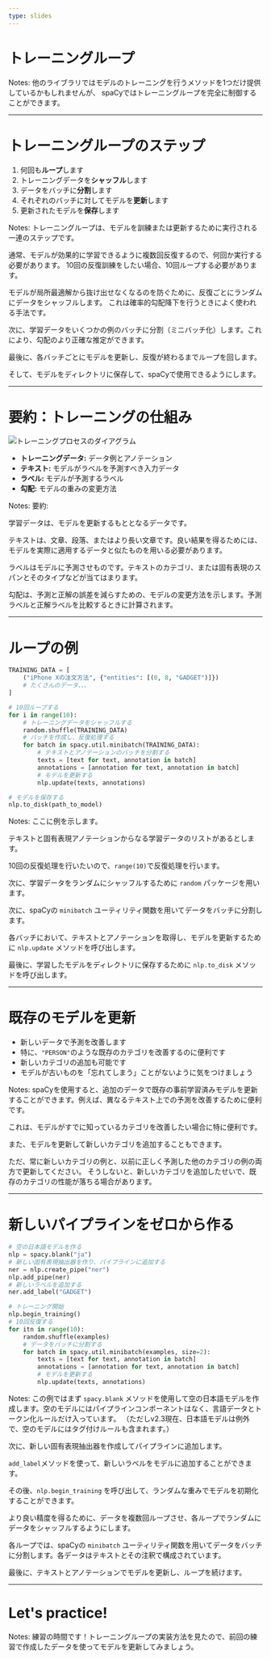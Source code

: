 ```yaml
---
type: slides
---
```


# トレーニングループ

Notes: 他のライブラリではモデルのトレーニングを行うメソッドを1つだけ提供しているかもしれませんが、 spaCyではトレーニングループを完全に制御することができます。

---

# トレーニングループのステップ

1. 何回も**ループ**します
2. トレーニングデータを**シャッフル**します
3. データをバッチに**分割**します
4. それぞれのバッチに対してモデルを**更新**します
5. 更新されたモデルを**保存**します

Notes: トレーニングループは、モデルを訓練または更新するために実行される一連のステップです。

通常、モデルが効果的に学習できるように複数回反復するので、何回か実行する必要があります。
10回の反復訓練をしたい場合、10回ループする必要があります。

モデルが局所最適解から抜け出せなくなるのを防ぐために、反復ごとにランダムにデータをシャッフルします。
これは確率的勾配降下を行うときによく使われる手法です。

次に、学習データをいくつかの例のバッチに分割（ミニバッチ化）します。これにより、勾配のより正確な推定ができます。

最後に、各バッチごとにモデルを更新し、反復が終わるまでループを回します。

そして、モデルをディレクトリに保存して、spaCyで使用できるようにします。

---

# 要約：トレーニングの仕組み

<img src="/training.png" alt="トレーニングプロセスのダイアグラム" />

- **トレーニングデータ:** データ例とアノテーション
- **テキスト:** モデルがラベルを予測すべき入力データ
- **ラベル:** モデルが予測するラベル
- **勾配:** モデルの重みの変更方法

Notes: 要約:

学習データは、モデルを更新するもととなるデータです。

テキストは、文章、段落、またはより長い文章です。良い結果を得るためには、モデルを実際に適用するデータと似たものを用いる必要があります。

ラベルはモデルに予測させものです。テキストのカテゴリ、または固有表現のスパンとそのタイプなどが当てはまります。

勾配は、予測と正解の誤差を減らすための、モデルの変更方法を示します。予測ラベルと正解ラベルを比較するときに計算されます。

---

# ループの例

```python
TRAINING_DATA = [
    ("iPhone Xの注文方法", {"entities": [(0, 8, "GADGET")]})
    # たくさんのデータ、、、
]
```

```python
# 10回ループする
for i in range(10):
    # トレーニングデータをシャッフルする
    random.shuffle(TRAINING_DATA)
    # バッチを作成し、反復処理する
    for batch in spacy.util.minibatch(TRAINING_DATA):
        # テキストとアノテーションのバッチを分割する
        texts = [text for text, annotation in batch]
        annotations = [annotation for text, annotation in batch]
        # モデルを更新する
        nlp.update(texts, annotations)

# モデルを保存する
nlp.to_disk(path_to_model)
```

Notes: ここに例を示します。

テキストと固有表現アノテーションからなる学習データのリストがあるとします。

10回の反復処理を行いたいので、`range(10)`で反復処理を行います。

次に、学習データをランダムにシャッフルするために `random` パッケージを用います。

次に、spaCyの `minibatch` ユーティリティ関数を用いてデータをバッチに分割します。

各バッチにおいて、テキストとアノテーションを取得し、モデルを更新するために `nlp.update` メソッドを呼び出します。

最後に、学習したモデルをディレクトリに保存するために `nlp.to_disk` メソッドを呼び出します。

---

# 既存のモデルを更新

- 新しいデータで予測を改善します
- 特に、`"PERSON"`のような既存のカテゴリを改善するのに便利です
- 新しいカテゴリの追加も可能です
- モデルが古いものを「忘れてしまう」ことがないように気をつけましょう

Notes: spaCyを使用すると、追加のデータで既存の事前学習済みモデルを更新することができます。例えば、異なるテキスト上での予測を改善するために便利です。

これは、モデルがすでに知っているカテゴリを改善したい場合に特に便利です。

また、モデルを更新して新しいカテゴリを追加することもできます。

ただ、常に新しいカテゴリの例と、以前に正しく予測した他のカテゴリの例の両方で更新してください。
そうしないと、新しいカテゴリを追加したせいで、既存のカテゴリの性能が落ちる場合があります。

---

# 新しいパイプラインをゼロから作る

```python
# 空の日本語モデルを作る
nlp = spacy.blank("ja")
# 新しい固有表現抽出器を作り、パイプラインに追加する
ner = nlp.create_pipe("ner")
nlp.add_pipe(ner)
# 新しいラベルを追加する
ner.add_label("GADGET")

# トレーニング開始
nlp.begin_training()
# 10回反復する
for itn in range(10):
    random.shuffle(examples)
    # データをバッチに分割する
    for batch in spacy.util.minibatch(examples, size=2):
        texts = [text for text, annotation in batch]
        annotations = [annotation for text, annotation in batch]
        # モデルを更新する
        nlp.update(texts, annotations)
```

Notes: この例ではまず `spacy.blank` メソッドを使用して空の日本語モデルを作成します。空のモデルにはパイプラインコンポーネントはなく、言語データとトークン化ルールだけ入っています。
（ただしv2.3現在、日本語モデルは例外で、空のモデルにはタグ付けルールも含まれます。）

次に、新しい固有表現抽出器を作成してパイプラインに追加します。

`add_label`メソッドを使って、新しいラベルをモデルに追加することができます。

その後、`nlp.begin_training` を呼び出して、ランダムな重みでモデルを初期化することができます。

より良い精度を得るために、データを複数回ループさせ、各ループでランダムにデータをシャッフルするようにします。

各ループでは、spaCyの `minibatch` ユーティリティ関数を用いてデータをバッチに分割します。各データはテキストとその注釈で構成されています。

最後に、テキストとアノテーションでモデルを更新し、ループを続けます。

---

# Let's practice!

Notes: 練習の時間です！トレーニングループの実装方法を見たので、前回の練習で作成したデータを使ってモデルを更新してみましょう。
